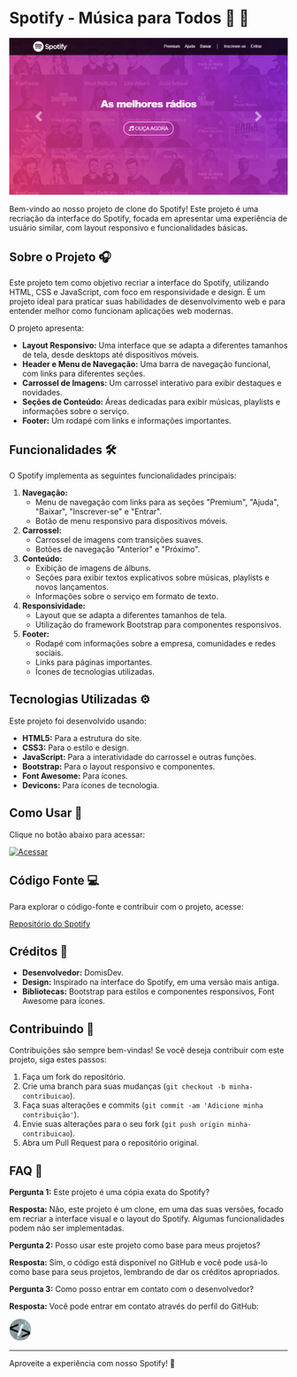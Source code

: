 
 # Spotify - Música para Todos 🎵 🎵

![Spotify](./src/imagens/iMac-24-1120x630.png)

Bem-vindo ao nosso projeto de clone do Spotify! Este projeto é uma recriação da interface do Spotify, focada em apresentar uma experiência de usuário similar, com layout responsivo e funcionalidades básicas.

## Sobre o Projeto 🎧

Este projeto tem como objetivo recriar a interface do Spotify, utilizando HTML, CSS e JavaScript, com foco em responsividade e design. É um projeto ideal para praticar suas habilidades de desenvolvimento web e para entender melhor como funcionam aplicações web modernas.

O projeto apresenta:

*   **Layout Responsivo:** Uma interface que se adapta a diferentes tamanhos de tela, desde desktops até dispositivos móveis.
*   **Header e Menu de Navegação:** Uma barra de navegação funcional, com links para diferentes seções.
*   **Carrossel de Imagens:** Um carrossel interativo para exibir destaques e novidades.
*   **Seções de Conteúdo:** Áreas dedicadas para exibir músicas, playlists e informações sobre o serviço.
*   **Footer:** Um rodapé com links e informações importantes.

## Funcionalidades 🛠️

O Spotify implementa as seguintes funcionalidades principais:

1.  **Navegação:**
    *   Menu de navegação com links para as seções "Premium", "Ajuda", "Baixar", "Inscrever-se" e "Entrar".
    *   Botão de menu responsivo para dispositivos móveis.
2.  **Carrossel:**
    *   Carrossel de imagens com transições suaves.
    *   Botões de navegação "Anterior" e "Próximo".
3.  **Conteúdo:**
    *   Exibição de imagens de álbuns.
    *   Seções para exibir textos explicativos sobre músicas, playlists e novos lançamentos.
    *   Informações sobre o serviço em formato de texto.
4.  **Responsividade:**
    *   Layout que se adapta a diferentes tamanhos de tela.
    *   Utilização do framework Bootstrap para componentes responsivos.
5.  **Footer:**
    *   Rodapé com informações sobre a empresa, comunidades e redes sociais.
    *   Links para páginas importantes.
    *   Ícones de tecnologias utilizadas.

## Tecnologias Utilizadas ⚙️

Este projeto foi desenvolvido usando:

*   **HTML5:** Para a estrutura do site.
*   **CSS3:** Para o estilo e design.
*   **JavaScript:** Para a interatividade do carrossel e outras funções.
*   **Bootstrap:** Para o layout responsivo e componentes.
*   **Font Awesome:** Para ícones.
*   **Devicons:** Para ícones de tecnologia.

## Como Usar 🚀
Clique no botão abaixo para acessar:

<a href="https://domisnnet.github.io/spotify/">
   <img src="src/imagens/botão.webp" width="35px" height="35px" alt="Acessar">
</a>   

## Código Fonte 💻

Para explorar o código-fonte e contribuir com o projeto, acesse:

[Repositório do Spotify](https://github.com/Domisnnet/spotify)

## Créditos 📝

*   **Desenvolvedor:** DomisDev.
*   **Design:** Inspirado na interface do Spotify, em uma versão mais antiga.
*   **Bibliotecas:** Bootstrap para estilos e componentes responsivos, Font Awesome para ícones.

## Contribuindo 🤝

Contribuições são sempre bem-vindas! Se você deseja contribuir com este projeto, siga estes passos:

1.  Faça um fork do repositório.
2.  Crie uma branch para suas mudanças (`git checkout -b minha-contribuicao`).
3.  Faça suas alterações e commits (`git commit -am 'Adicione minha contribuição'`).
4.  Envie suas alterações para o seu fork (`git push origin minha-contribuicao`).
5.  Abra um Pull Request para o repositório original.

## FAQ 🤔

**Pergunta 1:** Este projeto é uma cópia exata do Spotify?

   **Resposta:** Não, este projeto é um clone, em uma das suas versões, focado em recriar a interface visual e o layout do Spotify. Algumas funcionalidades podem não ser implementadas.

**Pergunta 2:** Posso usar este projeto como base para meus projetos?

   **Resposta:** Sim, o código está disponível no GitHub e você pode usá-lo como base para seus projetos, lembrando de dar os créditos apropriados.

**Pergunta 3:** Como posso entrar em contato com o desenvolvedor?

   **Resposta:** Você pode entrar em contato através do perfil do GitHub: 

<a href="https://github.com/Domisnnet">
    <img src="src/imagens/DomisDev.png" width="40px" height="40px" alt="Acessar perfil GitHub">
</a> 

---

Aproveite a experiência com nosso Spotify! 🎵